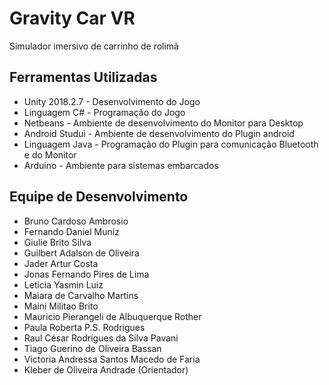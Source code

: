 # Gravity Car VR

Simulador imersivo de carrinho de rolimã

## Ferramentas Utilizadas
- Unity 2018.2.7      - Desenvolvimento do Jogo
- Linguagem C#        - Programação do Jogo
- Netbeans            - Ambiente de desenvolvimento do Monitor para Desktop
- Android Studui      - Ambiente de desenvolvimento do Plugin android
- Linguagem Java      - Programação do Plugin para comunicação Bluetooth e do Monitor
- Arduino             - Ambiente para sistemas embarcados

## Equipe de Desenvolvimento

- Bruno Cardoso Ambrosio
- Fernando Daniel Muniz
- Giulie Brito Silva
- Guilbert Adalson de Oliveira
- Jader Artur Costa
- Jonas Fernando Pires de Lima
- Leticia Yasmin Luiz
- Maiara de Carvalho Martins
- Maini Militao Brito
- Mauricio Pierangeli de Albuquerque Rother
- Paula Roberta P.S. Rodrigues
- Raul César Rodrigues da Silva Pavani
- Tiago Guerino de Oliveira Bassan
- Victoria Andressa Santos Macedo de Faria
- Kleber de Oliveira Andrade (Orientador)
